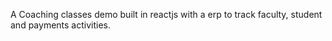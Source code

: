 A Coaching classes demo built in reactjs with a erp to track faculty, student and payments activities.